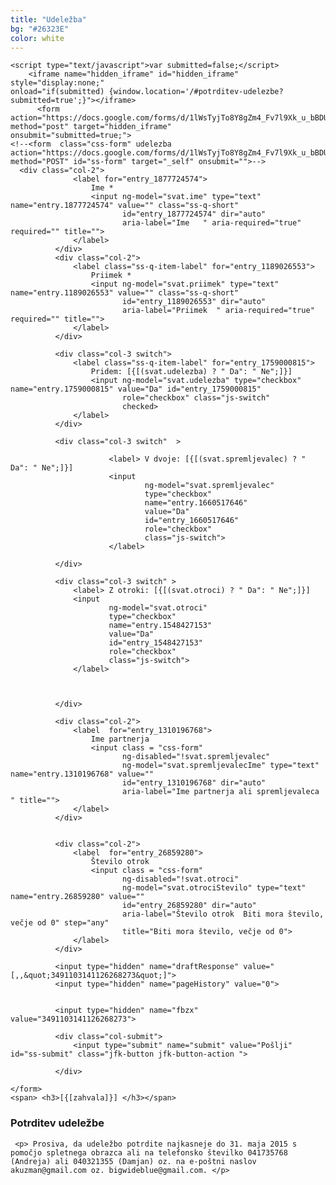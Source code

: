 ```yaml
---
title: "Udeležba"
bg: "#26323E"
color: white
---
```

<div class="left" ng-controller="udelezbaFormCtrl">

    <script type="text/javascript">var submitted=false;</script>
        <iframe name="hidden_iframe" id="hidden_iframe" style="display:none;"
    onload="if(submitted) {window.location='/#potrditev-udelezbe?submitted=true';}"></iframe>
          <form action="https://docs.google.com/forms/d/1lWsTyjTo8Y8gZm4_Fv7l9Xk_u_bBDUqag9AStP1zWwc/formResponse" method="post" target="hidden_iframe"
    onsubmit="submitted=true;">
    <!--<form  class="css-form" udelezba action="https://docs.google.com/forms/d/1lWsTyjTo8Y8gZm4_Fv7l9Xk_u_bBDUqag9AStP1zWwc/formResponse" method="POST" id="ss-form" target="_self" onsubmit="">-->
      <div class="col-2">
                  <label for="entry_1877724574">
                      Ime *
                      <input ng-model="svat.ime" type="text" name="entry.1877724574" value="" class="ss-q-short"
                             id="entry_1877724574" dir="auto"
                             aria-label="Ime   " aria-required="true" required="" title="">
                  </label>
              </div>
              <div class="col-2">
                  <label class="ss-q-item-label" for="entry_1189026553">
                      Priimek *
                      <input ng-model="svat.priimek" type="text" name="entry.1189026553" value="" class="ss-q-short"
                             id="entry_1189026553" dir="auto"
                             aria-label="Priimek  " aria-required="true" required="" title="">
                  </label>
              </div>

              <div class="col-3 switch">
                  <label class="ss-q-item-label" for="entry_1759000815">
                      Pridem: [{[(svat.udelezba) ? " Da": " Ne";]}]
                      <input ng-model="svat.udelezba" type="checkbox" name="entry.1759000815" value="Da" id="entry_1759000815"
                             role="checkbox" class="js-switch"
                             checked>
                  </label>
              </div>

              <div class="col-3 switch"  >

                          <label> V dvoje: [{[(svat.spremljevalec) ? " Da": " Ne";]}]
                          <input
                                  ng-model="svat.spremljevalec"
                                  type="checkbox"
                                  name="entry.1660517646"
                                  value="Da"
                                  id="entry_1660517646"
                                  role="checkbox"
                                  class="js-switch">
                          </label>

              </div>

              <div class="col-3 switch" >
                  <label> Z otroki: [{[(svat.otroci) ? " Da": " Ne";]}]
                  <input
                          ng-model="svat.otroci"
                          type="checkbox"
                          name="entry.1548427153"
                          value="Da"
                          id="entry_1548427153"
                          role="checkbox"
                          class="js-switch">
                  </label>



              </div>

              <div class="col-2">
                  <label  for="entry_1310196768">
                      Ime partnerja
                      <input class = "css-form"
                             ng-disabled="!svat.spremljevalec"
                             ng-model="svat.spremljevalecIme" type="text" name="entry.1310196768" value=""
                             id="entry_1310196768" dir="auto"
                             aria-label="Ime partnerja ali spremljevaleca  " title="">
                  </label>
              </div>


              <div class="col-2">
                  <label  for="entry_26859280">
                      Število otrok
                      <input class = "css-form"
                             ng-disabled="!svat.otroci"
                             ng-model="svat.otrociStevilo" type="text" name="entry.26859280" value=""
                             id="entry_26859280" dir="auto"
                             aria-label="Število otrok  Biti mora število, večje od 0" step="any"
                             title="Biti mora število, večje od 0">
                  </label>
              </div>

              <input type="hidden" name="draftResponse" value="[,,&quot;3491103141126268273&quot;]">
              <input type="hidden" name="pageHistory" value="0">


              <input type="hidden" name="fbzx" value="3491103141126268273">

              <div class="col-submit">
                  <input type="submit" name="submit" value="Pošlji" id="ss-submit" class="jfk-button jfk-button-action ">

              </div>

    </form>
    <span> <h3>[{[zahvala]}] </h3></span>

</div>
<div class="right">
     <h3> Potrditev udeležbe </h3>

     <p> Prosiva, da udeležbo potrdite najkasneje do 31. maja 2015 s pomočjo spletnega obrazca ali na telefonsko številko 041735768 (Andreja) ali 040321355 (Damjan) oz. na e-poštni naslov akuzman@gmail.com oz. bigwideblue@gmail.com. </p>
</div>
